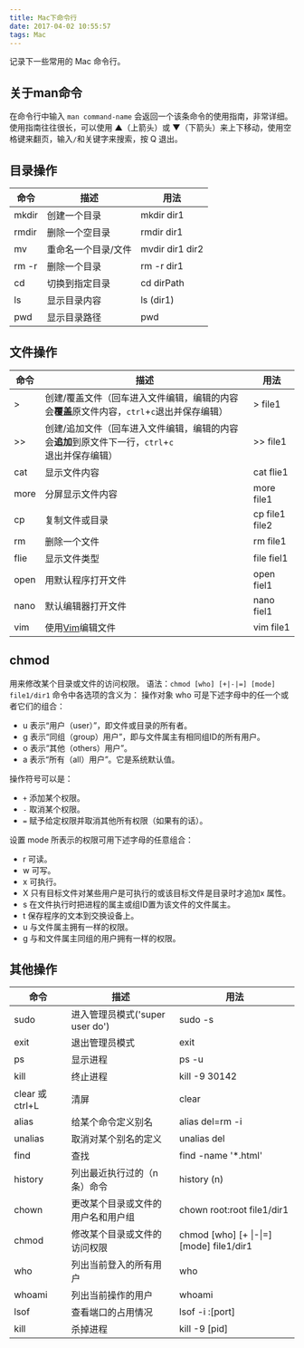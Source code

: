 ```yaml
---
title: Mac下命令行
date: 2017-04-02 10:55:57
tags: Mac
---
```

记录下一些常用的 Mac 命令行。

## 关于man命令
在命令行中输入 `man command-name` 会返回一个该条命令的使用指南，非常详细。
使用指南往往很长，可以使用 ▲（上箭头）或 ▼（下箭头）来上下移动，使用空格键来翻页，输入`/`和关键字来搜索，按 Q 退出。

## 目录操作 
命令 | 描述 | 用法 
---- | --- | ----
mkdir | 创建一个目录 | mkdir dir1
rmdir | 删除一个空目录 | rmdir dir1
mv | 重命名一个目录/文件 | mvdir dir1 dir2
rm -r | 删除一个目录 | rm -r dir1
cd | 切换到指定目录 | cd dirPath
ls | 显示目录内容 | ls (dir1)
pwd | 显示目录路径 | pwd

## 文件操作
命令 | 描述 | 用法 
---- | --- | ----
> | 创建/覆盖文件（回车进入文件编辑，编辑的内容会**覆盖**原文件内容，`ctrl`+`c`退出并保存编辑） | > file1
>> | 创建/追加文件（回车进入文件编辑，编辑的内容会**追加**到原文件下一行，`ctrl`+`c`退出并保存编辑） | >> file1
cat | 显示文件内容 | cat flie1
more | 分屏显示文件内容 | more file1
cp | 复制文件或目录 | cp file1 file2
rm | 删除一个文件 | rm file1
flie | 显示文件类型 | file fiel1
open | 用默认程序打开文件 | open fiel1
nano | 默认编辑器打开文件 | nano fiel1
vim | 使用[Vim](https://hangermeng.top/2018/10/18/vim使用总结/)编辑文件 | vim file1

<!-- more -->

## chmod
用来修改某个目录或文件的访问权限。
语法：`chmod [who] [+|-|=] [mode] file1/dir1`
命令中各选项的含义为： 
操作对象 who 可是下述字母中的任一个或者它们的组合：
* u 表示“用户（user）”，即文件或目录的所有者。
* g 表示“同组（group）用户”，即与文件属主有相同组ID的所有用户。
* o 表示“其他（others）用户”。
* a 表示“所有（all）用户”。它是系统默认值。

操作符号可以是：
* `+` 添加某个权限。
* `-` 取消某个权限。
* `=` 赋予给定权限并取消其他所有权限（如果有的话）。

设置 mode 所表示的权限可用下述字母的任意组合：
* r 可读。
* w 可写。
* x 可执行。
* X 只有目标文件对某些用户是可执行的或该目标文件是目录时才追加x 属性。
* s 在文件执行时把进程的属主或组ID置为该文件的文件属主。
* t 保存程序的文本到交换设备上。
* u 与文件属主拥有一样的权限。
* g 与和文件属主同组的用户拥有一样的权限。


## 其他操作
命令 | 描述 | 用法 
---- | --- | ----
sudo | 进入管理员模式('super user do') | sudo -s 
exit | 退出管理员模式 | exit
ps | 显示进程 | ps -u 
kill | 终止进程 | kill -9 30142
clear 或 ctrl+L  | 清屏 | clear 
alias | 给某个命令定义别名 | alias del=rm -i
unalias | 取消对某个别名的定义 | unalias del
find | 查找 | find -name '*.html'
history | 列出最近执行过的（n条）命令 | history (n)
chown | 更改某个目录或文件的用户名和用户组 | chown root:root file1/dir1
chmod | 修改某个目录或文件的访问权限 | chmod [who] [+ &#124;-&#124;=] [mode] file1/dir1
who | 列出当前登入的所有用户 | who
whoami | 列出当前操作的用户 | whoami
lsof | 查看端口的占用情况 | lsof -i :[port]
kill | 杀掉进程 | kill -9 [pid]
